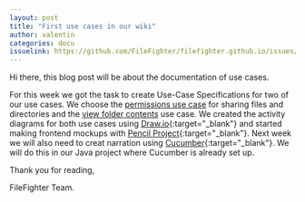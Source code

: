 ```yaml
---
layout: post
title: "First use cases in our wiki"
author: valentin
categories: docu
issuelink: https://github.com/FileFighter/filefighter.github.io/issues/17
---
```



Hi there, this blog post will be about the documentation of use cases.

For this week we got the task to create Use-Case Specifications for two of our use cases. We choose the [permissions use case](/wiki/usecases/crudPermissions.html) for sharing files and directories and the [view folder contents](/wiki/usecases/viewFolderContents.html) use case. We created the activity diagrams for both use cases using [Draw.io](https://app.diagrams.net/){:target="_blank"} and started making frontend mockups with [Pencil Project](http://pencil.evolus.vn/){:target="_blank"}.
Next week we will also need to creat narration using [Cucumber](https://cucumber.io/){:target="_blank"}. We will do this in our Java project where Cucumber is already set up.


Thank you for reading,

FileFighter Team.